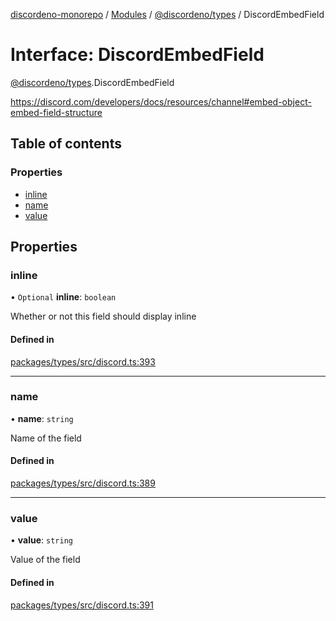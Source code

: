 [discordeno-monorepo](../README.md) / [Modules](../modules.md) / [@discordeno/types](../modules/discordeno_types.md) / DiscordEmbedField

# Interface: DiscordEmbedField

[@discordeno/types](../modules/discordeno_types.md).DiscordEmbedField

https://discord.com/developers/docs/resources/channel#embed-object-embed-field-structure

## Table of contents

### Properties

- [inline](discordeno_types.DiscordEmbedField.md#inline)
- [name](discordeno_types.DiscordEmbedField.md#name)
- [value](discordeno_types.DiscordEmbedField.md#value)

## Properties

### inline

• `Optional` **inline**: `boolean`

Whether or not this field should display inline

#### Defined in

[packages/types/src/discord.ts:393](https://github.com/deepsarda/discordeno/blob/c6dc30bb/packages/types/src/discord.ts#L393)

---

### name

• **name**: `string`

Name of the field

#### Defined in

[packages/types/src/discord.ts:389](https://github.com/deepsarda/discordeno/blob/c6dc30bb/packages/types/src/discord.ts#L389)

---

### value

• **value**: `string`

Value of the field

#### Defined in

[packages/types/src/discord.ts:391](https://github.com/deepsarda/discordeno/blob/c6dc30bb/packages/types/src/discord.ts#L391)
